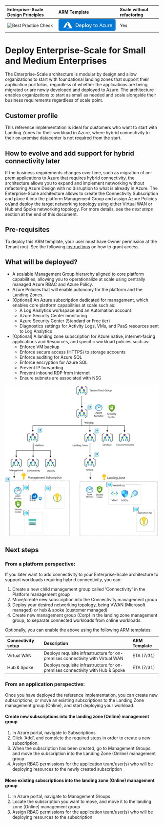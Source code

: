 | Enterprise-Scale Design Principles | ARM Template | Scale without refactoring |
|:-------------|:--------------|:--------------|
|![Best Practice Check](https://azurequickstartsservice.blob.core.windows.net/badges/subscription-deployments/create-rg-lock-role-assignment/BestPracticeResult.svg)|[![Deploy To Azure](https://raw.githubusercontent.com/Azure/azure-quickstart-templates/master/1-CONTRIBUTION-GUIDE/images/deploytoazure.svg?sanitize=true)](https://ms.portal.azure.com/?feature.customportal=false#create/Microsoft.Template/uri/https%3A%2F%2Fraw.githubusercontent.com%2Fjuazasan%2FEnterprise-Scale%2Ffta%2Ftrey-research-ri-abstracted%2Fdocs%2Freference%2Ftreyresearch%2FarmTemplates%2Fes-fta.json/createUIDefinitionUri/https%3A%2F%2Fraw.githubusercontent.com%2Fjuazasan%2FEnterprise-Scale%2Ffta%2Ftrey-research-ri-abstracted%2Fdocs%2Freference%2Ftreyresearch%2FarmTemplates%2Fportal-es-fta.json)  | Yes |

# Deploy Enterprise-Scale for Small and Medium Enterprises

The Enterprise-Scale architecture is modular by design and allow organizations to start with foundational landing zones that support their application portfolios, regardless of whether the applications are being migrated or are newly developed and deployed to Azure. The architecture enables organizations to start as small as needed and scale alongside their business requirements regardless of scale point.

## Customer profile

This reference implementation is ideal for customers who want to start with Landing Zones for their workload in Azure, where hybrid connectivity to their on-premise datacenter is not required from the start.

## How to evolve and add support for hybrid connectivity later

If the business requirements changes over time, such as migration of on-prem applications to Azure that requires hybrid connectivity, the architecture allows you to expand and implement networking without refactoring Azure Design with no disruption to what is already in Azure. The Enterprise-Scale architecture allows to create the Connectivity Subscription and place it into the platform Management Group and assign Azure Policies or/and deploy the target networking topology using either Virtual WAN or Hub and Spoke networking topology.
For more details, see the *next steps* section at the end of this document.

## Pre-requisites

To deploy this ARM template, your user must have Owner permission at the Tenant root.
See the following [instructions](../../EnterpriseScale-Setup-azure.md) on how to grant access.

## What will be deployed?

- A scalable Management Group hierarchy aligned to core platform capabilities, allowing you to operationalize at scale using centrally managed Azure RBAC and Azure Policy.
- Azure Policies that will enable autonomy for the platform and the Landing Zones.
- [Optional] An Azure subscription dedicated for management, which enables core platform capabilities at scale such as:
  - A Log Analytics workspace and an Automation account
  - Azure Security Center monitoring
  - Azure Security Center (Standard or Free tier)
  - Diagnostics settings for Activity Logs, VMs, and PaaS resources sent to Log Analytics
- [Optional] A landing zone subscription for Azure native, internet-facing applications and Resources, and specific workload policies such as:
  - Enforce VM backup
  - Enforce secure access (HTTPS) to storage accounts
  - Enforce auditing for Azure SQL
  - Enforce encryption for Azure SQL
  - Prevent IP forwarding
  - Prevent inbound RDP from internet
  - Ensure subnets are associated with NSG

![Enterprise-Scale without connectivity](./media/es-without-networking.PNG)

## Next steps

### From a platform perspective:

If you later want to add connectivity to your Enterprise-Scale architecture to support workloads requiring hybrid connectivity, you can:

1. Create a new child management group called 'Connectivity' in the Platform management group
2. Move/create new subscription into the Connectivity management group
3. Deploy your desired networking topology, being VWAN (Microsoft managed) or hub & spoke (customer managed)
4. Create new management group (Corp) in the landing zone management group, to separate connected workloads from online workloads.

Optionally, you can enable the above using the following ARM templates:

| Connectivity setup | Description | ARM Template |
|:-------------------------|:-------------|:-------------|
| Virtual WAN | Deploys requisite infrastructure for on-premises connectivity with Virtual WAN  |<!-- [![Deploy To Azure](https://raw.githubusercontent.com/Azure/azure-quickstart-templates/master/1-CONTRIBUTION-GUIDE/images/deploytoazure.svg?sanitize=true)](https://ms.portal.azure.com/?feature.customportal=false#create/Microsoft.Template/uri/https%3A%2F%2Fraw.githubusercontent.com%2FAzure%2FAzOps%2Fmain%2Ftemplate%2Fux-hub-spoke.json) --> ETA (7/31) |
| Hub & Spoke | Deploys requisite infrastructure for on-premises connectivity with Hub & Spoke  |<!-- [![Deploy To Azure](https://raw.githubusercontent.com/Azure/azure-quickstart-templates/master/1-CONTRIBUTION-GUIDE/images/deploytoazure.svg?sanitize=true)](https://ms.portal.azure.com/?feature.customportal=false#create/Microsoft.Template/uri/https%3A%2F%2Fraw.githubusercontent.com%2FAzure%2FAzOps%2Fmain%2Ftemplate%2Fux-hub-spoke.json) --> ETA (7/31) |

### From an application perspective:

Once you have deployed the reference implementation, you can create new subscriptions, or move an existing subscriptions to the Landing Zone management group (Online), and start deploying your workload.

#### Create new subscriptions into the landing zone (Online) management group

1. In Azure portal, navigate to Subscriptions
2. Click 'Add', and complete the required steps in order to create a new subscription.
3. When the subscription has been created, go to Management Groups and move the subscription into the Landing Zone (Online) management group
4. Assign RBAC permissions for the application team/user(s) who will be deploying resources to the newly created subscription

#### Move existing subscriptions into the landing zone (Online) management group

1. In Azure portal, navigate to Management Groups
2. Locate the subscription you want to move, and move it to the landing zone (Online) management group
3. Assign RBAC permissions for the application team/user(s) who will be deploying resources to the subscription